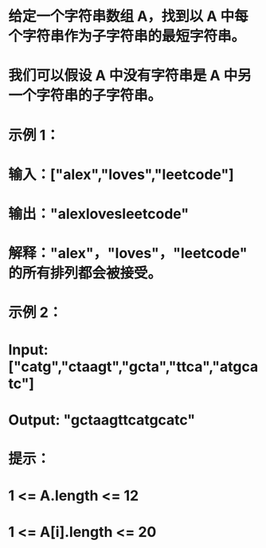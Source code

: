 # 给定一个字符串数组 A，找到以 A 中每个字符串作为子字符串的最短字符串。
# 我们可以假设 A 中没有字符串是 A 中另一个字符串的子字符串。
# 示例 1：
# 输入：["alex","loves","leetcode"]
# 输出："alexlovesleetcode"
# 解释："alex"，"loves"，"leetcode" 的所有排列都会被接受。
# 示例 2：
# Input: ["catg","ctaagt","gcta","ttca","atgcatc"]
# Output: "gctaagttcatgcatc"
# 提示：
# 1 <= A.length <= 12
# 1 <= A[i].length <= 20